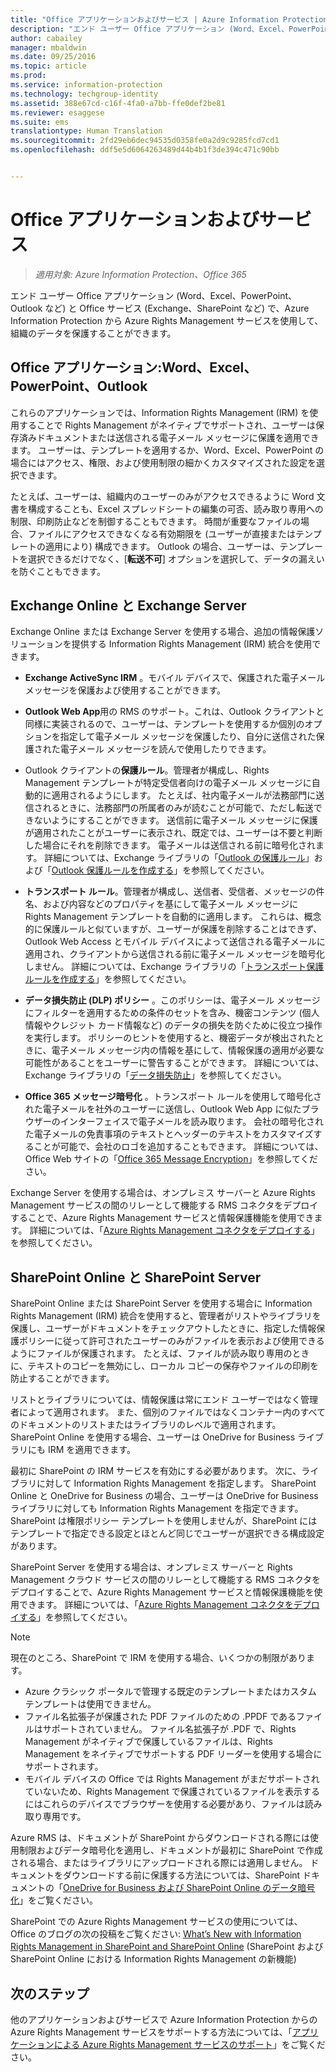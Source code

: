 ```yaml
---
title: "Office アプリケーションおよびサービス | Azure Information Protection"
description: "エンド ユーザー Office アプリケーション (Word、Excel、PowerPoint、Outlook など) と Office サービス (Exchange、SharePoint など) で Azure Rights Management サービスを使用して、組織のデータを保護する方法について説明します。"
author: cabailey
manager: mbaldwin
ms.date: 09/25/2016
ms.topic: article
ms.prod: 
ms.service: information-protection
ms.technology: techgroup-identity
ms.assetid: 388e67cd-c16f-4fa0-a7bb-ffe0def2be81
ms.reviewer: esaggese
ms.suite: ems
translationtype: Human Translation
ms.sourcegitcommit: 2fd29eb6dec94535d0358fe0a2d9c9285fcd7cd1
ms.openlocfilehash: ddf5e5d6064263489d44b4b1f3de394c471c90bb


---
```



# Office アプリケーションおよびサービス

>*適用対象: Azure Information Protection、Office 365*

エンド ユーザー Office アプリケーション (Word、Excel、PowerPoint、Outlook など) と Office サービス (Exchange、SharePoint など) で、Azure Information Protection から Azure Rights Management サービスを使用して、組織のデータを保護することができます。

## Office アプリケーション:Word、Excel、PowerPoint、Outlook
これらのアプリケーションでは、Information Rights Management (IRM) を使用することで Rights Management がネイティブでサポートされ、ユーザーは保存済みドキュメントまたは送信される電子メール メッセージに保護を適用できます。 ユーザーは、テンプレートを適用するか、Word、Excel、PowerPoint の場合にはアクセス、権限、および使用制限の細かくカスタマイズされた設定を選択できます。 

たとえば、ユーザーは、組織内のユーザーのみがアクセスできるように Word 文書を構成することも、Excel スプレッドシートの編集の可否、読み取り専用への制限、印刷防止などを制御することもできます。 時間が重要なファイルの場合、ファイルにアクセスできなくなる有効期限を (ユーザーが直接またはテンプレートの適用により) 構成できます。 Outlook の場合、ユーザーは、テンプレートを選択できるだけでなく、[**転送不可**] オプションを選択して、データの漏えいを防ぐこともできます。

## Exchange Online と Exchange Server
Exchange Online または Exchange Server を使用する場合、追加の情報保護ソリューションを提供する Information Rights Management (IRM) 統合を使用できます。

-   **Exchange ActiveSync IRM** 。モバイル デバイスで、保護された電子メール メッセージを保護および使用することができます。

-   **Outlook Web App**用の RMS のサポート。これは、Outlook クライアントと同様に実装されるので、ユーザーは、テンプレートを使用するか個別のオプションを指定して電子メール メッセージを保護したり、自分に送信された保護された電子メール メッセージを読んで使用したりできます。

-   Outlook クライアントの**保護ルール**。管理者が構成し、Rights Management テンプレートが特定受信者向けの電子メール メッセージに自動的に適用されるようにします。 たとえば、社内電子メールが法務部門に送信されるときに、法務部門の所属者のみが読むことが可能で、ただし転送できないようにすることができます。 送信前に電子メール メッセージに保護が適用されたことがユーザーに表示され、既定では、ユーザーは不要と判断した場合にそれを削除できます。 電子メールは送信される前に暗号化されます。 詳細については、Exchange ライブラリの「[Outlook の保護ルール](https://technet.microsoft.com/library/dd638178%28v=exchg.150%29.aspx)」および「[Outlook 保護ルールを作成する](https://technet.microsoft.com/library/dd638196%28v=exchg.150%29.aspx)」を参照してください。

-   **トランスポート ルール**。管理者が構成し、送信者、受信者、メッセージの件名、および内容などのプロパティを基にして電子メール メッセージに Rights Management テンプレートを自動的に適用します。 これらは、概念的に保護ルールと似ていますが、ユーザーが保護を削除することはできず、Outlook Web Access とモバイル デバイスによって送信される電子メールに適用され、クライアントから送信される前に電子メール メッセージを暗号化しません。 詳細については、Exchange ライブラリの「[トランスポート保護ルールを作成する](https://technet.microsoft.com/library/dd302432.aspx)」を参照してください。

-   **データ損失防止 (DLP) ポリシー** 。このポリシーは、電子メール メッセージにフィルターを適用するための条件のセットを含み、機密コンテンツ (個人情報やクレジット カード情報など) のデータの損失を防ぐために役立つ操作を実行します。 ポリシーのヒントを使用すると、機密データが検出されたときに、電子メール メッセージ内の情報を基にして、情報保護の適用が必要な可能性があることをユーザーに警告することができます。 詳細については、Exchange ライブラリの「[データ損失防止](https://technet.microsoft.com/library/jj150527%28v=exchg.150%29.aspx)」を参照してください。

-   **Office 365 メッセージ暗号化** 。トランスポート ルールを使用して暗号化された電子メールを社外のユーザーに送信し、Outlook Web App に似たブラウザーのインターフェイスで電子メールを読み取ります。 会社の暗号化された電子メールの免責事項のテキストとヘッダーのテキストをカスタマイズすることが可能で、会社のロゴを追加することもできます。 詳細については、Office Web サイトの「[Office 365 Message Encryption](https://office.microsoft.com/o365-message-encryption-FX104179182.aspx)」を参照してください。

Exchange Server を使用する場合は、オンプレミス サーバーと Azure Rights Management サービスの間のリレーとして機能する RMS コネクタをデプロイすることで、Azure Rights Management サービスと情報保護機能を使用できます。 詳細については、「[Azure Rights Management コネクタをデプロイする](../deploy-use/deploy-rms-connector.md)」を参照してください。

## SharePoint Online と SharePoint Server
SharePoint Online または SharePoint Server を使用する場合に Information Rights Management (IRM) 統合を使用すると、管理者がリストやライブラリを保護し、ユーザーがドキュメントをチェックアウトしたときに、指定した情報保護ポリシーに従って許可されたユーザーのみがファイルを表示および使用できるようにファイルが保護されます。 たとえば、ファイルが読み取り専用のときに、テキストのコピーを無効にし、ローカル コピーの保存やファイルの印刷を防止することができます。

リストとライブラリについては、情報保護は常にエンド ユーザーではなく管理者によって適用されます。 また、個別のファイルではなくコンテナー内のすべてのドキュメントのリストまたはライブラリのレベルで適用されます。  SharePoint Online を使用する場合、ユーザーは OneDrive for Business ライブラリにも IRM を適用できます。

最初に SharePoint の IRM サービスを有効にする必要があります。 次に、ライブラリに対して Information Rights Management を指定します。 SharePoint Online と OneDrive for Business の場合、ユーザーは OneDrive for Business ライブラリに対しても Information Rights Management を指定できます。 SharePoint は権限ポリシー テンプレートを使用しませんが、SharePoint にはテンプレートで指定できる設定とほとんど同じでユーザーが選択できる構成設定があります。

SharePoint Server を使用する場合は、オンプレミス サーバーと Rights Management クラウド サービスの間のリレーとして機能する RMS コネクタをデプロイすることで、Azure Rights Management サービスと情報保護機能を使用できます。 詳細については、「[Azure Rights Management コネクタをデプロイする](../deploy-use/deploy-rms-connector.md)」を参照してください。

> [!NOTE]
> 現在のところ、SharePoint で IRM を使用する場合、いくつかの制限があります。
> 
> -   Azure クラシック ポータルで管理する既定のテンプレートまたはカスタム テンプレートは使用できません。
> -   ファイル名拡張子が保護された PDF ファイルのための .PPDF であるファイルはサポートされていません。 ファイル名拡張子が .PDF で、Rights Management がネイティブで保護しているファイルは、Rights Management をネイティブでサポートする PDF リーダーを使用する場合にサポートされます。
> -   モバイル デバイスの Office では Rights Management がまだサポートされていないため、Rights Management で保護されているファイルを表示するにはこれらのデバイスでブラウザーを使用する必要があり、ファイルは読み取り専用です。

Azure RMS は、ドキュメントが SharePoint からダウンロードされる際には使用制限およびデータ暗号化を適用し、ドキュメントが最初に SharePoint で作成される場合、またはライブラリにアップロードされる際には適用しません。 ドキュメントをダウンロードする前に保護する方法については、SharePoint ドキュメントの「[OneDrive for Business および SharePoint Online のデータ暗号化](https://technet.microsoft.com/library/dn905447.aspx)」をご覧ください。

SharePoint での Azure Rights Management サービスの使用については、Office のブログの次の投稿をご覧ください: [What’s New with Information Rights Management in SharePoint and SharePoint Online](http://blogs.office.com/2012/11/09/whats-new-with-information-rights-management-in-sharepoint-and-sharepoint-online/) (SharePoint および SharePoint Online における Information Rights Management の新機能)

## 次のステップ

他のアプリケーションおよびサービスで Azure Information Protection からの Azure Rights Management サービスをサポートする方法については、「[アプリケーションによる Azure Rights Management サービスのサポート](applications-support.md)」をご覧ください。


<!--HONumber=Sep16_HO4-->


